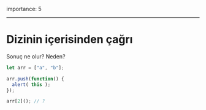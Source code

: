 importance: 5

---

# Dizinin içerisinden çağrı 

Sonuç ne olur? Neden?

```js
let arr = ["a", "b"];

arr.push(function() {
  alert( this );
});

arr[2](); // ?
```


